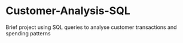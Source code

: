 # Customer-Analysis-SQL
Brief project using SQL queries to analyse customer transactions and spending patterns
